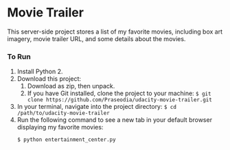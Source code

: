 # Movie Trailer

This server-side project stores a list of my favorite movies, including box art imagery, movie trailer URL, and some details about the movies.

### To Run

1. Install Python 2.
2. Download this project:
    1. Download as zip, then unpack.
    2. If you have Git installed, clone the project to your machine:
       `$ git clone https://github.com/Praseodia/udacity-movie-trailer.git`
3. In your terminal, navigate into the project directory: 
   `$ cd /path/to/udacity-movie-trailer`
4. Run the following command to see a new tab in your default browser displaying my favorite movies:
    ```
    $ python entertainment_center.py
    ```